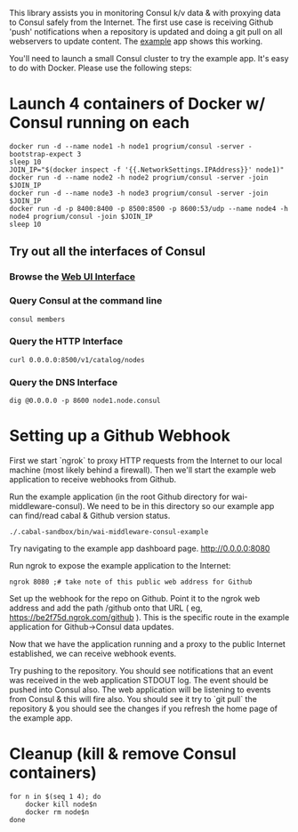 This library assists you in monitoring Consul k/v data & with proxying
data to Consul safely from the Internet.  The first use case is
receiving Github 'push' notifications when a repository is updated and
doing a git pull on all webservers to update content.  The [example](./example) app
shows this working.

You'll need to launch a small Consul cluster to try the example app.
It's easy to do with Docker.  Please use the following steps:

# Launch 4 containers of Docker w/ Consul running on each

    docker run -d --name node1 -h node1 progrium/consul -server -bootstrap-expect 3
    sleep 10
    JOIN_IP="$(docker inspect -f '{{.NetworkSettings.IPAddress}}' node1)"
    docker run -d --name node2 -h node2 progrium/consul -server -join $JOIN_IP
    docker run -d --name node3 -h node3 progrium/consul -server -join $JOIN_IP
    docker run -d -p 8400:8400 -p 8500:8500 -p 8600:53/udp --name node4 -h node4 progrium/consul -join $JOIN_IP
    sleep 10

## Try out all the interfaces of Consul

### Browse the [Web UI Interface](http://localhost:8500/ui/#/dc1/services/consul)

### Query Consul at the command line

    consul members

### Query the HTTP Interface

    curl 0.0.0.0:8500/v1/catalog/nodes

### Query the DNS Interface

    dig @0.0.0.0 -p 8600 node1.node.consul

# Setting up a Github Webhook

First we start \`ngrok\` to proxy HTTP requests from the Internet to
our local machine (most likely behind a firewall).  Then we'll start
the example web application to receive webhooks from Github.

Run the example application (in the root Github directory for
wai-middleware-consul).  We need to be in this directory so our
example app can find/read cabal & Github version status.

    ./.cabal-sandbox/bin/wai-middleware-consul-example

Try navigating to the example app dashboard page.  <http://0.0.0.0:8080>

Run ngrok to expose the example application to the Internet:

    ngrok 8080 ;# take note of this public web address for Github

Set up the webhook for the repo on Github. Point it to the ngrok web
address and add the path /github onto that URL ( eg,
<https://be2f75d.ngrok.com/github> ).  This is the specific route in
the example application for Github->Consul data updates.

Now that we have the application running and a proxy to the public
Internet established, we can receive webhook events.

Try pushing to the repository.  You should see notifications that an
event was received in the web application STDOUT log.  The event
should be pushed into Consul also.  The web application will be
listening to events from Consul & this will fire also.  You should
see it try to \`git pull\` the repository & you should see the changes
if you refresh the home page of the example app.

# Cleanup (kill & remove Consul containers)

    for n in $(seq 1 4); do
        docker kill node$n
        docker rm node$n    
    done
